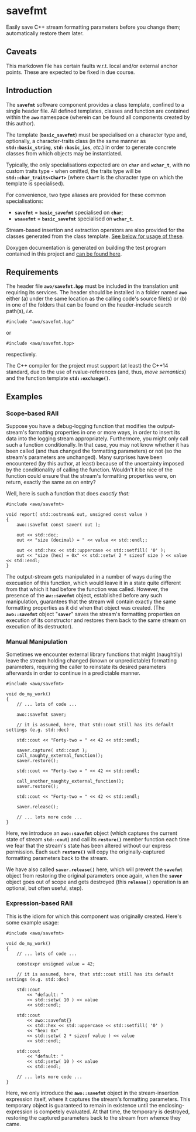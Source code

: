 # savefmt

Easily save C++ stream formatting parameters before you change them; automatically restore them later.

## Caveats

This markdown file has certain faults w.r.t. local and/or external anchor points.  These are expected to be fixed in due course.

## Introduction

The **`savefmt`** software component provides a class template, confined to a single header file.  All defined templates, classes and function are contained within the **`awo`** namespace (wherein can be found all components created by this author).

The template (**`basic_savefmt`**) must be specialised on a character type and, optionally, a character-traits class (in the same manner as **`std::basic_string`**, **`std::basic_ios`**, *etc*.) in order to generate concrete classes from which objects may be instantiated.

Typically, the only specialisations expected are on **`char`** and **`wchar_t`**, with no custom traits type - when omitted, the traits type will be **`std::char_traits<CharT>`** (where **`CharT`** is the character type on which the template is specialised).

For convenience, two type aliases are provided for these common specialisations:

* **`savefmt`** = **`basic_savefmt`** specialised on **`char`**;
* **`wsavefmt`** = **`basic_savefmt`** specialised on **`wchar_t`**.

Stream-based insertion and extraction operators are also provided for the classes generated from the class template.  [See below for usage of these](#user-content-expression-based-raii).

Doxygen documentation is generated on building the test program contained in this project and [can be found here](html/index.html).

## Requirements

The header file **`awo/savefmt.hpp`** must be included in the translation unit requiring its services.  The header should be installed in a folder named **`awo`** either (a) under the same location as the calling code's source file(s) or (b) in one of the folders that can be found on the header-include search path(s), *i.e.*

```
#include "awo/savefmt.hpp"
```

or

```
#include <awo/savefmt.hpp>
```

respectively.

The C++ compiler for the project must support (at least) the C++14 standard, due to the use of rvalue-references (and, thus, *move semantics*) and the function template **`std::exchange()`**.

## Examples

### Scope-based RAII

Suppose you have a debug-logging function that modifies the output-stream's formatting properties in one or more ways, in order to insert its data into the logging stream appropriately.  Furthermore, you might only call such a function conditionally.  In that case, you may not know whether it has been called (and thus changed the formatting parameters) or not (so the stream's parameters are unchanged). Many surprises have been encountered (by this author, at least) because of the uncertainty imposed by the conditionality of calling the function.  Wouldn't it be nice of the function could ensure that the stream's formatting properties were, on return, exactly the same as on entry?

Well, here is such a function that does *exactly that:*

```
#include <awo/savefmt>

void report( std::ostream& out, unsigned const value )
{
	awo::savefmt const saver( out );

	out << std::dec;
	out << "size (decimal) = " << value << std::endl;;

	out << std::hex << std::uppercase << std::setfill( '0' );
	out << "size (hex) = 0x" << std::setw( 2 * sizeof size ) << value << std::endl;
}
```

The output-stream gets manipulated in a number of ways during the execuation of this function, which would leave it in a state quite different from that which it had before the function was called.  However, the presence of the **`aw::savefmt`** object, established before any such manipulation, guarantees that the stream will contain exactly the same formatting properties as it did when that object was created.  (The **`awo::savefmt`** object "**`saver`**" saves the stream's formatting properties on execution of its constructor and restores them back to the same stream on execution of its destructor).

### Manual Manipulation

Sometimes we encounter external library functions that might (naughtily) leave the stream holding changed (known or unpredictable) formatting parameters, requiring the caller to reinstate its desired parameters afterwards in order to continue in a predictable manner.

```
#include <awo/savefmt>

void do_my_work()
{
	// ... lots of code ...

	awo::savefmt saver;

	// it is assumed, here, that std::cout still has its default settings (e.g. std::dec)

	std::cout << "Forty-two = " << 42 << std::endl;

	saver.capture( std::cout );
	call_naughty_external_function();
	saver.restore();

	std::cout << "Forty-two = " << 42 << std::endl;

	call_another_naughty_external_function();
	saver.restore();

	std::cout << "Forty-two = " << 42 << std::endl;

	saver.release();

	// ... lots more code ...
}
```

Here, we introduce an **`awo::savefmt`** object (which captures the current state of stream **`std::cout`**) and call its **`restore()`** member function each time we fear that the stream's state has been altered without our express permission.  Each such **`restore()`** will copy the originally-captured formatting parameters back to the stream.

We have also called **`saver.release()`** here, which will prevent the **`savefmt`** object from restoring the original parameters once again, when the **`saver`** object goes out of scope and gets destroyed (this **`release()`** operation is an optional, but often useful, step).

### Expression-based RAII

This is the idiom for which this component was originally created.  Here's some example usage:

```
#include <awo/savefmt>

void do_my_work()
{
	// ... lots of code ...

	constexpr unsigned value = 42;

	// it is assumed, here, that std::cout still has its default settings (e.g. std::dec)

	std::cout
		<< "default: "
		<< std::setw( 10 ) << value
		<< std::endl;

	std::cout
		<< awo::savefmt{}
		<< std::hex << std::uppercase << std::setfill( '0' )
		<< "hex: 0x"
		<< std::setw( 2 * sizeof value ) << value
		<< std::endl;

	std::cout
		<< "default: "
		<< std:;setw( 10 ) << value
		<< std::endl;

	// ... lots more code ...
}
```

Here, we only introduce the **`awo::savefmt`** object in the stream-insertion expression itself, where it captures the stream's formatting parameters.  This temporary object is guaranteed to remain in existence until the enclosing-expression is competely evaluated.  At that time, the temporary is destroyed, restoring the captured parameters back to the stream from whence they came.
